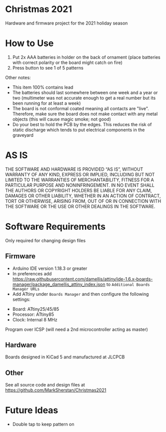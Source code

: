 # Christmas 2021
Hardware and firmware project for the 2021 holiday season

# How to Use
1. Put 2x AAA batteries in holder on the back of ornament (place batteries with correct polarity or the board might catch on fire)
2. Press button to see 1 of 5 patterns

Other notes:
* This item 100% contains lead
* The batteries should last somewhere between one week and a year or two (multimeter was not accurate enough to get a real number but its been running for at least a week)
* The board is not conformal coated meaning all contacts are "live". Therefore, make sure the board does not make contact with any metal objects (this will cause magic smoke; not good)
* Do your best to hold the PCB by the edges. This reduces the risk of static discharge which tends to put electrical components in the graveyard

# AS IS
THE SOFTWARE AND HARDWARE IS PROVIDED “AS IS”, WITHOUT WARRANTY OF ANY KIND, EXPRESS OR IMPLIED, INCLUDING BUT NOT LIMITED TO THE WARRANTIES OF MERCHANTABILITY, FITNESS FOR A PARTICULAR PURPOSE AND NONINFRINGEMENT. IN NO EVENT SHALL THE AUTHORS OR COPYRIGHT HOLDERS BE LIABLE FOR ANY CLAIM, DAMAGES OR OTHER LIABILITY, WHETHER IN AN ACTION OF CONTRACT, TORT OR OTHERWISE, ARISING FROM, OUT OF OR IN CONNECTION WITH THE SOFTWARE OR THE USE OR OTHER DEALINGS IN THE SOFTWARE.

# Software Requirements
Only required for changing design files
 
## Firmware
* Arduino IDE version 1.18.3 or greater
* In preferences add https://raw.githubusercontent.com/damellis/attiny/ide-1.6.x-boards-manager/package_damellis_attiny_index.json to `Additional Boards Manager URLs`
* Add ATtiny under `Boards Manager` and then configure the following settings:
- Board: ATtiny25/45/85
- Processor: ATtiny85
- Clock: Internal 8 MHz

Program over ICSP (will need a 2nd microcontroller acting as master)

## Hardware 
Boards designed in KiCad 5 and manufactured at JLCPCB

## Other
See all source code and design files at https://github.com/MarkSherstan/Christmas2021

# Future Ideas
- Double tap to keep pattern on
